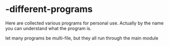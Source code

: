 # -different-programs
 Here are collected various programs for personal use. Actually by the name you can understand what the program is.

let many programs be multi-file, but they all run through the main module
